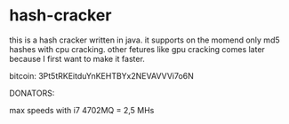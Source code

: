 # hash-cracker
this is a hash cracker written in java.
it supports on the momend only md5 hashes with cpu cracking.
other fetures like gpu cracking comes later because I first want to make it faster.

bitcoin: 3Pt5tRKEitduYnKEHTBYx2NEVAVVVi7o6N

DONATORS:

max speeds with i7 4702MQ = 2,5 MHs
